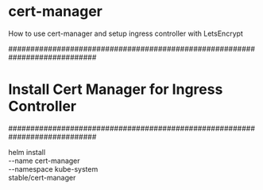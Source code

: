 # cert-manager
How to use cert-manager and setup ingress controller with LetsEncrypt

############################################################################
# Install Cert Manager for Ingress Controller
############################################################################

helm install \
    --name cert-manager \
    --namespace kube-system \
    stable/cert-manager
